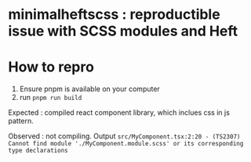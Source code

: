 # minimalheftscss : reproductible issue with SCSS modules and Heft

# How to repro

1. Ensure pnpm is available on your computer
2. run `pnpm run build`

Expected : compiled react component library, which inclues css in js pattern.

Observed : not compiling. Output `src/MyComponent.tsx:2:20 - (TS2307) Cannot find module './MyComponent.module.scss' or its corresponding type declarations`
